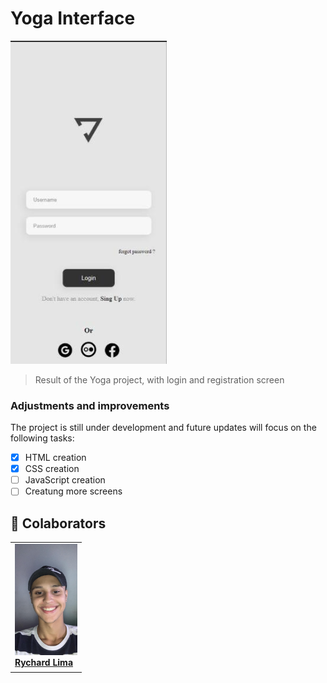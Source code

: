 # Yoga Interface

<img src="./asseets/yoga-photo.jpeg" alt="logo-yoga" width="250px">

> Result of the Yoga project, with login and registration screen

### Adjustments and improvements 

The project is still under development and future updates will focus on the following tasks: 

- [x] HTML creation
- [x] CSS creation 
- [ ] JavaScript creation
- [ ] Creatung more screens 
## 🤝 Colaborators

<table>
  <tr>
      <td aling ="center">
        <a href="https://github.com/Limarychard">
         <img src="./asseets/my-photo.jpeg" width=100px alt="Foto do Rychard Lima"/> <br>
          <sub>
            <b> <a href="https://www.linkedin.com/in/rychard-lima-802a60210/"> Rychard Lima </a> </b>
          </sub>
        </a>
      </td>
  </tr>
</table>

 
